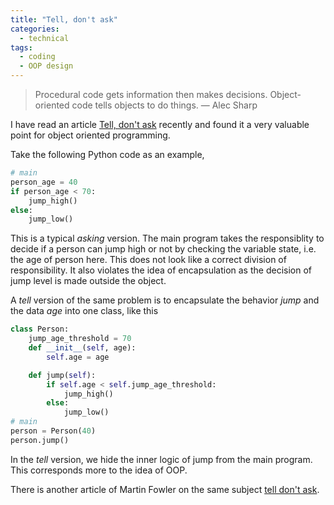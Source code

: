 ```yaml
---
title: "Tell, don't ask"
categories:
  - technical
tags:
  - coding
  - OOP design
---
```



> Procedural code gets information then makes decisions. Object-oriented code tells objects to do things.
> — Alec Sharp

I have read an article [Tell, don't ask](https://pragprog.com/articles/tell-dont-ask) recently and found it a very valuable point for object oriented programming.

Take the following Python code as an example,

```python
# main
person_age = 40
if person_age < 70:
    jump_high()
else:
    jump_low()
```

This is a typical *asking* version. The main program takes the responsiblity to decide if a person can jump high or not by checking the variable state, i.e. the age of person here. This does not look like a correct division of responsibility. It also violates the idea of encapsulation as the decision of jump level is made outside the object.

A *tell* version of the same problem is to encapsulate the behavior *jump* and the data *age* into one class, like this

```python
class Person:
    jump_age_threshold = 70
    def __init__(self, age):
        self.age = age

    def jump(self):
        if self.age < self.jump_age_threshold:
            jump_high()
        else:
            jump_low()
# main
person = Person(40)
person.jump()
```
In the *tell* version, we hide the inner logic of jump from the main program. This corresponds more to the idea of OOP.


There is another article of Martin Fowler on the same subject [tell don't ask](https://martinfowler.com/bliki/TellDontAsk.html).